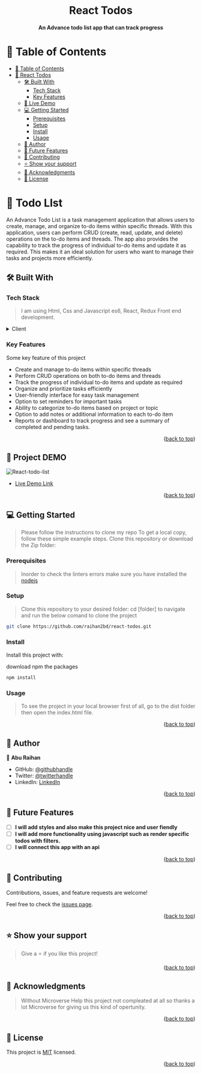 ﻿<a name="readme-top"></a>

<div align="center">

  <h1>React Todos</h1>

  <h4><b>An Advance todo list app that can track progress</b></h4>

</div>

# 📗 Table of Contents

- [📗 Table of Contents](#-table-of-contents)
- [📖 React Todos ](#-todo-list-)
  - [🛠 Built With ](#-built-with-)
    - [Tech Stack ](#tech-stack-)
    - [Key Features ](#key-features-)
  - [🚀 Live Demo ](#-live-demo-)
  - [💻 Getting Started ](#-getting-started-)
    - [Prerequisites](#prerequisites)
    - [Setup](#setup)
    - [Install](#install)
    - [Usage](#usage)
  - [👥 Author ](#-author-)
  - [🔭 Future Features ](#-future-features-)
  - [🤝 Contributing ](#-contributing-)
  - [⭐️ Show your support ](#️-show-your-support-)
  - [🙏 Acknowledgments ](#-acknowledgments-)
  - [📝 License ](#-license-)

# 📖 Todo LIst <a name="about-project"></a>

An Advance Todo List is a task management application that allows users to create, manage, and organize to-do items within specific threads. With this application, users can perform CRUD (create, read, update, and delete) operations on the to-do items and threads. The app also provides the capability to track the progress of individual to-do items and update it as required. This makes it an ideal solution for users who want to manage their tasks and projects more efficiently.

## 🛠 Built With <a name="built-with"></a>

### Tech Stack <a name="tech-stack"></a>

> I am using Html, Css and Javascript es6, React, Redux Front end development.

<details>
  <summary>Client</summary>
  <ul>
    <li>HTML</li>
    <li>CSS</li>
    <li>JAVASCRIPT</li>
    <li>React</li>
    <li>Redux</li>
  </ul>
</details>

<!-- Features -->

### Key Features <a name="key-features"></a>

Some key feature of this project

- Create and manage to-do items within specific threads
- Perform CRUD operations on both to-do items and threads
- Track the progress of individual to-do items and update as required
- Organize and prioritize tasks efficiently
- User-friendly interface for easy task management
- Option to set reminders for important tasks
- Ability to categorize to-do items based on project or topic
- Option to add notes or additional information to each to-do item
- Reports or dashboard to track progress and see a summary of completed and pending tasks.

<p align="right">(<a href="#readme-top">back to top</a>)</p>

<!-- Project DEMO -->



## 🚀 Project DEMO <a name="live-demo"></a>
![React-todo-list](https://user-images.githubusercontent.com/35267447/216528849-d031d40b-c29a-42ec-9229-6b2a2b961945.PNG)

- [Live Demo Link](https://react-todos-2t6k.onrender.com/)

<p align="right">(<a href="#readme-top">back to top</a>)</p>

<!-- GETTING STARTED -->

## 💻 Getting Started <a name="getting-started"></a>

> Please follow the instructions to clone my repo
> To get a local copy, follow these simple example steps.
> Clone this repository or download the Zip folder:

### Prerequisites

> Inorder to check the linters errors make sure you have installed the [nodejs](https://nodejs.org)

### Setup

> Clone this repository to your desired folder: cd [folder] to navigate and run the below comand to clone the project

```sh
git clone https://github.com/raihan2bd/react-todos.git
```

### Install

Install this project with:

download npm the packages

```sh
npm install
```

### Usage

> To see the project in your local browser first of all, go to the dist folder then open the index.html file.

<p align="right">(<a href="#readme-top">back to top</a>)</p>

## 👥 Author <a name="authors"></a>

👤 **Abu Raihan**

- GitHub: [@githubhandle](https://github.com/raihan2bd)
- Twitter: [@twitterhandle](https://twitter.com/raihan2bd)
- LinkedIn: [LinkedIn](https://linkedin.com/in/raihan2bd)

<p align="right">(<a href="#readme-top">back to top</a>)</p>

<!-- FUTURE FEATURES -->

## 🔭 Future Features <a name="future-features"></a>

- [ ] **I will add styles and also make this project nice and user fiendly**
- [ ] **I will add more functionality using javascript such as render specific todos with filters.**
- [ ] **I will connect this app with an api**

<p align="right">(<a href="#readme-top">back to top</a>)</p>

<!-- CONTRIBUTING -->

## 🤝 Contributing <a name="contributing"></a>

Contributions, issues, and feature requests are welcome!

Feel free to check the [issues page](../../issues/).

<p align="right">(<a href="#readme-top">back to top</a>)</p>

<!-- SUPPORT -->

## ⭐️ Show your support <a name="support"></a>

> Give a ⭐️ if you like this project!

<p align="right">(<a href="#readme-top">back to top</a>)</p>

<!-- ACKNOWLEDGEMENTS -->

## 🙏 Acknowledgments <a name="acknowledgements"></a>

> Without Microverse Help this project not compleated at all so thanks a lot Microverse for giving us this kind of opertunity.

<p align="right">(<a href="#readme-top">back to top</a>)</p>

<!-- LICENSE -->

## 📝 License <a name="license"></a>

This project is [MIT](./LICENSE) licensed.

<p align="right">(<a href="#readme-top">back to top</a>)</p>
